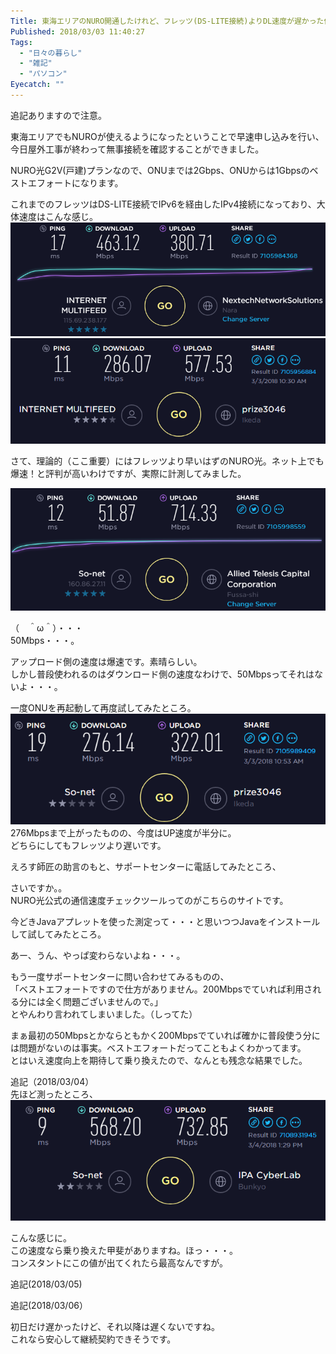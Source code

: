 ```yaml
---
Title: 東海エリアのNURO開通したけれど、フレッツ(DS-LITE接続)よりDL速度が遅かった件（たまたまだったみたい。 追記あり）
Published: 2018/03/03 11:40:27
Tags:
  - "日々の暮らし"
  - "雑記"
  - "パソコン"
Eyecatch: ""
---
```

追記ありますので注意。  

東海エリアでもNUROが使えるようになったということで早速申し込みを行い、今日屋外工事が終わって無事接続を確認することができました。  

NURO光G2V(戸建)プランなので、ONUまでは2Gbps、ONUからは1Gbpsのベストエフォートになります。  




これまでのフレッツはDS-LITE接続でIPv6を経由したIPv4接続になっており、大体速度はこんな感じ。  
![](20180303112903.png) 
![](20180303112923.png) 
<?# OEmbed "http://www.speedtest.net/result/7105984368" /?>

さて、理論的（ここ重要）にはフレッツより早いはずのNURO光。ネット上でも爆速！と評判が高いわけですが、実際に計測してみました。  

![](20180303113042.png) 

<?# OEmbed "http://www.speedtest.net/result/7105997398" /?>

（　＾ω＾）・・・  
50Mbps・・・。  


アップロード側の速度は爆速です。素晴らしい。  
しかし普段使われるのはダウンロード側の速度なわけで、50Mbpsってそれはないよ・・・。  

一度ONUを再起動して再度試してみたところ。  
![](20180303113259.png) 
276Mbpsまで上がったものの、今度はUP速度が半分に。  
どちらにしてもフレッツより遅いです。  

えろす師匠の助言のもと、サポートセンターに電話してみたところ、

<?# Twitter 969755019716079617 /?>

さいですか。。  
NURO光公式の通信速度チェックツールってのがこちらのサイトです。  

<?# OEmbed "http://www.nuro.jp/speedup/nuroCheck.html" /?>


今どきJavaアプレットを使った測定って・・・と思いつつJavaをインストールして試してみたところ。  

<?# Twitter 969757167363346433 /?>

あー、うん、やっぱ変わらないよね・・・。  

もう一度サポートセンターに問い合わせてみるものの、  
「ベストエフォートですので仕方がありません。200Mbpsでていれば利用される分には全く問題ございませんので。」  
とやんわり言われてしまいました。（しってた）  

まぁ最初の50Mbpsとかならともかく200Mbpsでていれば確かに普段使う分には問題がないのは事実。ベストエフォートだってこともよくわかってます。    
とはいえ速度向上を期待して乗り換えたので、なんとも残念な結果でした。  


追記（2018/03/04）  
先ほど測ったところ、
![](20180304133426.png) 

<?# OEmbed "http://www.speedtest.net/result/7108931945" /?>

こんな感じに。  
この速度なら乗り換えた甲斐がありますね。ほっ・・・。  
コンスタントにこの値が出てくれたら最高なんですが。  

追記(2018/03/05)  

<?# Twitter 970594906765848576 /?>

追記(2018/03/06）  

<?# OEmbed "http://www.speedtest.net/result/7115520545" /?>

初日だけ遅かったけど、それ以降は遅くないですね。  
これなら安心して継続契約できそうです。  
